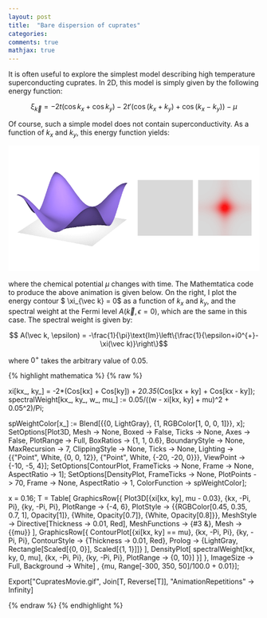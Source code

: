 ```yaml
---
layout: post
title:  "Bare dispersion of cuprates"
categories:
comments: true
mathjax: true
---
```


It is often useful to explore the simplest model describing high temperature superconducting cuprates. In 2D, this model is simply given by the following energy function:

$$ \xi_{\vec k} = -2t(\cos k_x + \cos k_y) - 2t'(\cos (k_x+k_y) + \cos (k_x-k_y)) - \mu$$

Of course, such a simple model does not contain superconductivity. As a function of $k_x$ and $k_y$, this energy function yields:

<img src="/img/CupratesMovie.gif" title="Cuprates in GIF" />

where the chemical potential $\mu$ changes with time. The Mathemtatica code to produce the above animation is given below. On the right, I plot the energy contour $ \xi_{\vec k} = 0$ as a function of $k_x$ and $k_y$, and the spectral weight at the Fermi level $A(\vec k, \epsilon=0)$, which are the same in this case. The spectral weight is given by:

$$ A(\vec k, \epsilon) = -\frac{1}{\pi}\text{Im}\left\{\frac{1}{\epsilon+i0^{+}-\xi(\vec k)}\right\}$$

where $0^+$ takes the arbitrary value of 0.05.


{% highlight mathematica %}
{% raw  %}

xi[kx_, ky_] = -2*(Cos[kx] + Cos[ky]) + 
   2*0.35*(Cos[kx + ky] + Cos[kx - ky]);
spectralWeight[kx_, ky_, w_, mu_] := 
  0.05/((w - xi[kx, ky] + mu)^2 + 0.05^2)/Pi;

spWeightColor[x_] := 
  Blend[{{0, LightGray}, {1, RGBColor[1, 0, 0, 1]}}, x];
SetOptions[Plot3D, Mesh -> None, Boxed -> False, Ticks -> None, 
  Axes -> False, PlotRange -> Full, BoxRatios -> {1, 1, 0.6}, 
  BoundaryStyle -> None, MaxRecursion -> 7, ClippingStyle -> None, 
  Ticks -> None, 
  Lighting -> {{"Point", White, {0, 0, 12}}, {"Point", 
     White, {-20, -20, 0}}}, ViewPoint -> {-10, -5, 4}];
SetOptions[ContourPlot, FrameTicks -> None, Frame -> None, 
  AspectRatio -> 1];
SetOptions[DensityPlot, FrameTicks -> None, PlotPoints -> 70, 
  Frame -> None, AspectRatio -> 1, ColorFunction -> spWeightColor];

x = 0.16;
T = Table[
   GraphicsRow[{
     Plot3D[{xi[kx, ky], mu - 0.03}, {kx, -Pi, Pi}, {ky, -Pi, Pi}, 
      PlotRange -> {-4, 6}, 
      PlotStyle -> {{RGBColor[0.45, 0.35, 0.7, 1], 
         Opacity[1]}, {White, Opacity[0.7]}, {White, Opacity[0.8]}}, 
      MeshStyle -> Directive[Thickness -> 0.01, Red], 
      MeshFunctions -> {#3 &}, Mesh -> {{mu}}
      ],
     GraphicsRow[{
       ContourPlot[{xi[kx, ky] == mu}, {kx, -Pi, Pi}, {ky, -Pi, Pi}, 
        ContourStyle -> {Thickness -> 0.01, Red}, 
        Prolog -> {LightGray, 
          Rectangle[Scaled[{0, 0}], Scaled[{1, 1}]]}
        ],
       DensityPlot[
        spectralWeight[kx, ky, 0, mu], {kx, -Pi, Pi}, {ky, -Pi, Pi}, 
        PlotRange -> {0, 10}]
       }]
     }, ImageSize -> Full, Background -> White]
   , {mu, Range[-300, 350, 50]/100.0 + 0.01}];

Export["CupratesMovie.gif", Join[T, Reverse[T]], 
 "AnimationRepetitions" -> Infinity]

{% endraw %}
{% endhighlight %}

